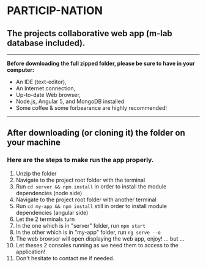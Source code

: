 # PARTICIP-NATION 
## The projects collaborative web app (m-lab database included).

---

__Before downloading the full zipped folder, please be sure to have in your computer:__

+ An IDE (text-editor),
+ An Internet connection,
+ Up-to-date Web browser,
+ Node.js, Angular 5, and MongoDB installed
+ Some coffee & some forbearance are highly recommended! 

---

## After downloading (or cloning it) the folder on your machine
### Here are the steps to make run the app properly.

1. Unzip the folder 
2. Navigate to the project root folder with the terminal
3. Run `cd server && npm install` in order to install the module dependencies (node side)
4. Navigate to the project root folder with another terminal
5. Run `cd my-app && npm install` still in order to install module dependencies (angular side)
6. Let the 2 terminals turn
7. In the one which is in "server" folder, run `npm start`
8. In the other which is in "my-app" folder, run `ng serve --o`
9. The web browser will open displaying the web app, enjoy! ... but ...
10. Let theses 2 consoles running as we need them to access to the application! 
11. Don't hesitate to contact me if needed.


 
